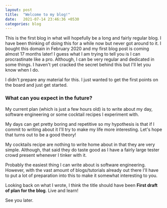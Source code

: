 ```yaml
---
layout: post
title:  "Welcome to my blog!"
date:   2021-07-14 23:46:36 +0530
categories: blog
---
```


This is the first blog in what will hopefully be a long and fairly regular blog. I have been thinking of doing this for a while now but never got around to it. I bought this domain in February 2020 and my first blog post is coming almost 17 months later! I guess what I am trying to tell you is I can procrastinate like a pro. Although, I can be very regular and dedicated in some things. I haven't yet cracked the secret behind this but I'll let you know when I do.

I didn't prepare any material for this. I just wanted to get the first points on the board and just get started.

### What can you expect in the future?
My current plan (which is just a few hours old) is to write about my day, software engineering or some cocktail recipes I experiment with.

My days can get pretty boring and repetitive so my hypothesis is that if I commit to writing about it I'll try to make my life more interesting. Let's hope that turns out to be a good theory!

My cocktails recipe are nothing to write home about in that they are very simple. Although, that said they do taste good as I have a fairly large tester crowd present whenever I tinker with it.

Probably the easiest thing I can write about is software engineering. However, with the vast amount of blogs/tutorials already out there I'll have to put a lot of preparation into this to make it somewhat interesting to you.


Looking back on what I wrote, I think the title should have been **First draft of plan for the blog**. Live and learn!

See you later.
